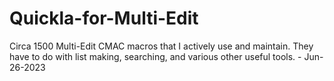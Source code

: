 # Quickla-for-Multi-Edit
Circa 1500 Multi-Edit CMAC macros that I actively use and maintain. They have to do with list making, searching, and various other useful tools. - Jun-26-2023
